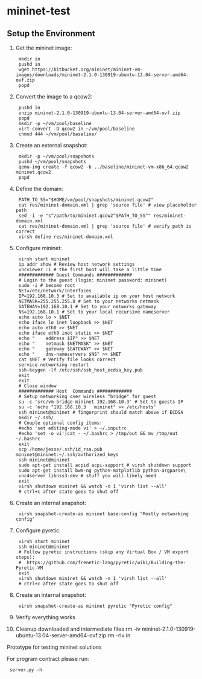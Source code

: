 mininet-test
============

Setup the Environment
---------------------

1. Get the mininet image:

        mkdir in
        pushd in
        wget https://bitbucket.org/mininet/mininet-vm-images/downloads/mininet-2.1.0-130919-ubuntu-13.04-server-amd64-ovf.zip
        popd

2. Convert the image to a qcow2:

        pushd in
        unzip mininet-2.1.0-130919-ubuntu-13.04-server-amd64-ovf.zip
        popd
        mkdir -p ~/vm/pool/baseline
        virt-convert -D qcow2 in ~/vm/pool/baseline
        chmod 444 ~/vm/pool/baseline/


3. Create an external snapshot:

        mkdir -p ~/vm/pool/snapshots
        pushd ~/vm/pool/snapshots
        qemu-img create -f qcow2 -b ../baseline/mininet-vm-x86_64.qcow2 mininet.qcow2
        popd

4. Define the domain:

        PATH_TO_SS="$HOME/vm/pool/snapshots/mininet.qcow2"
        cat res/mininet-domain.xml | grep 'source file' # view placeholder path
        sed -i -e "s^/path/to/mininet.qcow2^$PATH_TO_SS^" res/mininet-domain.xml
        cat res/mininet-domain.xml | grep 'source file' # verify path is correct
        virsh define res/mininet-domain.xml

5. Configure mininet:

        virsh start mininet
        ip addr show # Review host network settings
        vncviewer :1 # the first boot will take a little time
        ############# Guest Commands #############
        # Login to the guest (login: mininet password: mininet)
        sudo -i # become root
        NET=/etc/network/interfaces
        IP=192.168.10.3 # Set to available ip on your host network
        NETMASK=255.255.255.0 # Set to your networks netmask
        GATEWAY=192.168.10.1 # Set to your networks gateway
        NS=192.168.10.1 # Set to your local recursive nameserver
        echo auto lo > $NET
        echo iface lo inet loopback >> $NET
        echo auto eth0 >> $NET
        echo iface eth0 inet static >> $NET
        echo "    address $IP" >> $NET
        echo "    netmask $NETMASK" >> $NET
        echo "    gateway $GATEWAY" >> $NET
        echo "    dns-nameservers $NS" >> $NET
        cat $NET # Verify file looks correct
        service networking restart
        ssh-keygen -lf /etc/ssh/ssh_host_ecdsa_key.pub
        exit
        exit
        # Close window
        ############# Host  Commands #############
        # Setup networking over wireless "bridge" for guest
        su -c 'src/vm-bridge mininet 192.168.10.3' # Set to guests IP
        su -c 'echo "192.168.10.3   mininet" >> /etc/hosts'
        ssh mininet@mininet # fingerprint should match above if ECDSA
        mkdir ~/.ssh/
        # Couple optional config items:
        #echo 'set editing-mode vi' > ~/.inputrc
        #echo 'set -o vi'|cat - ~/.bashrc > /tmp/out && mv /tmp/out ~/.bashrc
        exit
        scp /home/jesse/.ssh/id_rsa.pub mininet@mininet:~/.ssh/authorized_keys
        ssh mininet@mininet
        sudo apt-get install acpid acpi-support # virsh shutdown support
        sudo apt-get install bwm-ng python-matplotlib python-argparse\
        vnc4server libnss3-dev # stuff you will likely need
        exit
        virsh shutdown mininet && watch -n 1 'virsh list --all'
        # ctrl+c after state goes to shut off

6. Create an internal snapshot:

        virsh snapshot-create-as mininet base-config "Mostly networking config"

7. Configure pyretic:

        virsh start mininet
        ssh mininet@mininet
        # Follow pyretic instructions (skip any Virtual Box / VM export steps):
        #  https://github.com/frenetic-lang/pyretic/wiki/Building-the-Pyretic-VM
        exit
        virsh shutdown mininet && watch -n 1 'virsh list --all'
        # ctrl+c after state goes to shut off

8. Create an internal snapshot:

        virsh snapshot-create-as mininet pyretic "Pyretic config"

9. Verify everything works
10. Cleanup downloaded and intermediate files
        rm -iv mininet-2.1.0-130919-ubuntu-13.04-server-amd64-ovf.zip
        rm -riv in

Prototype for testing mininet solutions

For program contract please run:

     server.py -h
